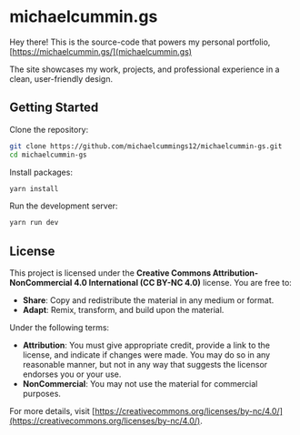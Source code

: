 # michaelcummin.gs

Hey there! This is the source-code that powers my personal portfolio, [https://michaelcummin.gs/](michaelcummin.gs) 

The site showcases my work, projects, and professional experience in a clean, user-friendly design.

## Getting Started

Clone the repository:

```bash
git clone https://github.com/michaelcummings12/michaelcummin-gs.git
cd michaelcummin-gs
```

Install packages:

```bash
yarn install
```

Run the development server:

```bash
yarn run dev
```

## License

This project is licensed under the **Creative Commons Attribution-NonCommercial 4.0 International (CC BY-NC 4.0)** license. You are free to:

- **Share**: Copy and redistribute the material in any medium or format.
- **Adapt**: Remix, transform, and build upon the material.

Under the following terms:

- **Attribution**: You must give appropriate credit, provide a link to the license, and indicate if changes were made. You may do so in any reasonable manner, but not in any way that suggests the licensor endorses you or your use.
- **NonCommercial**: You may not use the material for commercial purposes.

For more details, visit [https://creativecommons.org/licenses/by-nc/4.0/](https://creativecommons.org/licenses/by-nc/4.0/).
